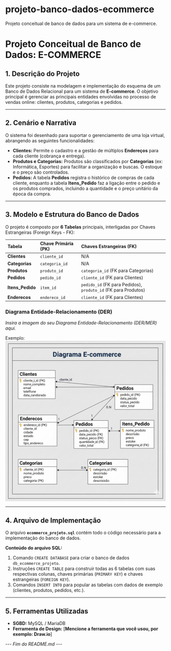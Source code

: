 # projeto-banco-dados-ecommerce
Projeto conceitual de banco de dados para um sistema de e-commerce.
# Projeto Conceitual de Banco de Dados: E-COMMERCE

## 1. Descrição do Projeto

Este projeto consiste na modelagem e implementação do esquema de um Banco de Dados Relacional para um sistema de **E-commerce**. O objetivo principal é gerenciar as principais entidades envolvidas no processo de vendas online: clientes, produtos, categorias e pedidos.

---

## 2. Cenário e Narrativa

O sistema foi desenhado para suportar o gerenciamento de uma loja virtual, abrangendo as seguintes funcionalidades:

* **Clientes:** Permite o cadastro e a gestão de múltiplos **Endereços** para cada cliente (cobrança e entrega).
* **Produtos e Categorias:** Produtos são classificados por **Categorias** (ex: Informática, Esportes) para facilitar a organização e buscas. O estoque e o preço são controlados.
* **Pedidos:** A tabela **Pedidos** registra o histórico de compras de cada cliente, enquanto a tabela **Itens\_Pedido** faz a ligação entre o pedido e os produtos comprados, incluindo a quantidade e o preço unitário da época da compra.

---

## 3. Modelo e Estrutura do Banco de Dados

O projeto é composto por **6 Tabelas** principais, interligadas por Chaves Estrangeiras (Foreign Keys - FK):

| Tabela | Chave Primária (PK) | Chaves Estrangeiras (FK) |
| :--- | :--- | :--- |
| **Clientes** | `cliente_id` | N/A |
| **Categorias** | `categoria_id` | N/A |
| **Produtos** | `produto_id` | `categoria_id` (FK para Categorias) |
| **Pedidos** | `pedido_id` | `cliente_id` (FK para Clientes) |
| **Itens\_Pedido** | `item_id` | `pedido_id` (FK para Pedidos), `produto_id` (FK para Produtos) |
| **Enderecos** | `endereco_id` | `cliente_id` (FK para Clientes) |

### Diagrama Entidade-Relacionamento (DER)

*Insira a imagem do seu Diagrama Entidade-Relacionamento (DER/MER) aqui.*

Exemplo:
![Diagrama do E-commerce](ecommerce.jpeg)


---

## 4. Arquivo de Implementação

O arquivo **`ecommerce_projeto.sql`** contém todo o código necessário para a implementação do banco de dados.

**Conteúdo do arquivo SQL:**

1.  Comando `CREATE DATABASE` para criar o banco de dados `db_ecommerce_projeto`.
2.  Instruções `CREATE TABLE` para construir todas as 6 tabelas com suas respectivas colunas, chaves primárias (`PRIMARY KEY`) e chaves estrangeiras (`FOREIGN KEY`).
3.  Comandos `INSERT INTO` para popular as tabelas com dados de exemplo (clientes, produtos, pedidos, etc.).

---

## 5. Ferramentas Utilizadas

* **SGBD:** MySQL / MariaDB
* **Ferramenta de Design:** [**Mencione a ferramenta que você usou, por exemplo: Draw.io**]

*--- Fim do README.md ---*
